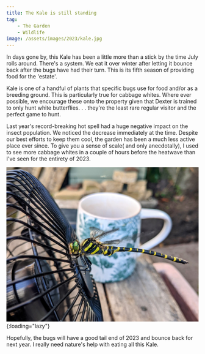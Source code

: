 ```yaml
---
title: The Kale is still standing
tag:
    - The Garden
    - Wildlife
image: /assets/images/2023/kale.jpg
---
```


In days gone by, this Kale has been a little more than a stick by the time July rolls around. There's a system. We eat it over winter after letting it bounce back after the bugs have had their turn. This is its fifth season of providing food for the 'estate'.

Kale is one of a handful of plants that specific bugs use for food and/or as a breeding ground. This is particularly true for cabbage whites. Where ever possible, we encourage these onto the property given that Dexter is trained to only hunt white butterflies. . . they're the least rare regular visitor and the perfect game to hunt.

Last year's record-breaking hot spell had a huge negative impact on the insect population. We noticed the decrease immediately at the time. Despite our best efforts to keep them cool, the garden has been a much less active place ever since. To give you a sense of scale( and only anecdotally), I used to see more cabbage whites in a couple of hours before the heatwave than I've seen for the entirety of 2023.

![Bug on a fan](/assets/images/2023/bug.jpg "An insect clinging onto a fan"){:loading="lazy"}

Hopefully, the bugs will have a good tail end of 2023 and bounce back for next year. I really need nature's help with eating all this Kale.
